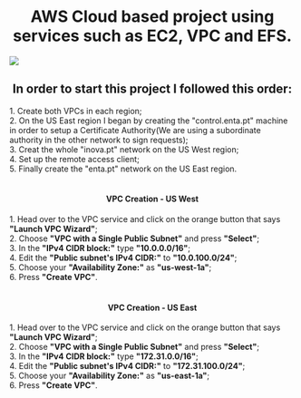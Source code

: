 <h1 align="center">AWS Cloud based project using services such as EC2, VPC and EFS. </h1>
<img src="https://user-images.githubusercontent.com/58471643/153730563-b3f12df9-c07e-4043-8dff-0409c6dd58f8.png" align="center"/>

<h2 align="center">In order to start this project I followed this order:</h2>
1. Create both VPCs in each region;<br>
2. On the US East region I began by creating the "control.enta.pt" machine in order to setup a Certificate Authority(We are using a subordinate authority in the other network to sign requests);<br>
3. Creat the whole "inova.pt" network on the US West region;<br>
4. Set up the remote access client;<br>
5. Finally create the "enta.pt" network on the US East region.<br>
<br>
<h4 align="center">VPC Creation - US West</h3>
1. Head over to the VPC service and click on the orange button that says <b>"Launch VPC Wizard"</b>;<br>
2. Choose <b>"VPC with a Single Public Subnet"</b> and press <b>"Select"</b>;<br>
3. In the <b>"IPv4 CIDR block:"</b> type <b>"10.0.0.0/16"</b>;<br>
4. Edit the <b>"Public subnet's IPv4 CIDR:"</b> to <b>"10.0.100.0/24"</b>;<br>
5. Choose your <b>"Availability Zone:"</b> as <b>"us-west-1a"</b>;<br>
6. Press <b>"Create VPC"</b>.<br>

<br>
<h4 align="center">VPC Creation - US East</h3>
1. Head over to the VPC service and click on the orange button that says <b>"Launch VPC Wizard"</b>;<br>
2. Choose <b>"VPC with a Single Public Subnet"</b> and press <b>"Select"</b>;<br>
3. In the <b>"IPv4 CIDR block:"</b> type <b>"172.31.0.0/16"</b>;<br>
4. Edit the <b>"Public subnet's IPv4 CIDR:"</b> to <b>"172.31.100.0/24"</b>;<br>
5. Choose your <b>"Availability Zone:"</b> as <b>"us-east-1a"</b>;<br>
6. Press <b>"Create VPC"</b>.<br>
